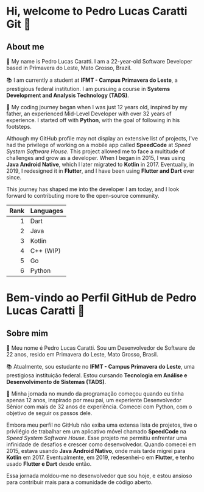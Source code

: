 
# Hi, welcome to Pedro Lucas Caratti Git 👋

## About me
📌 My name is Pedro Lucas Caratti. I am a 22-year-old Software Developer based in Primavera do Leste, Mato Grosso, Brazil.

📚 I am currently a student at **IFMT - Campus Primavera do Leste**, a prestigious federal institution. I am pursuing a course in **Systems Development and Analysis Technology (TADS)**.

💬 My coding journey began when I was just 12 years old, inspired by my father, an experienced Mid-Level Developer with over 32 years of experience. I started off with **Python**, with the goal of following in his footsteps.

Although my GitHub profile may not display an extensive list of projects, I've had the privilege of working on a mobile app called **SpeedCode** at _Speed System Software House_. This project allowed me to face a multitude of challenges and grow as a developer. When I began in 2015, I was using **Java Android Native**, which I later migrated to **Kotlin** in 2017. Eventually, in 2019, I redesigned it in **Flutter**, and I have been using **Flutter and Dart** ever since.

This journey has shaped me into the developer I am today, and I look forward to contributing more to the open-source community.

| Rank | Languages |
|-----:|-----------|
|     1| Dart      |
|     2| Java      |
|     3| Kotlin    |
|     4| C++ (WIP) |
|     5| Go        |
|     6| Python    |


# Bem-vindo ao Perfil GitHub de Pedro Lucas Caratti 👋

## Sobre mim
📌 Meu nome é Pedro Lucas Caratti. Sou um Desenvolvedor de Software de 22 anos, resido em Primavera do Leste, Mato Grosso, Brasil.

📚 Atualmente, sou estudante no **IFMT - Campus Primavera do Leste**, uma prestigiosa instituição federal. Estou cursando **Tecnologia em Análise e Desenvolvimento de Sistemas (TADS)**.

💬 Minha jornada no mundo da programação começou quando eu tinha apenas 12 anos, inspirado por meu pai, um experiente Desenvolvedor Sênior com mais de 32 anos de experiência. Comecei com Python, com o objetivo de seguir os passos dele.

Embora meu perfil no GitHub não exiba uma extensa lista de projetos, tive o privilégio de trabalhar em um aplicativo móvel chamado **SpeedCode** na _Speed System Software House_. Esse projeto me permitiu enfrentar uma infinidade de desafios e crescer como desenvolvedor. Quando comecei em 2015, estava usando **Java Android Nativo**, onde mais tarde migrei para **Kotlin** em 2017. Eventualmente, em 2019, redesenhei-o em **Flutter**, e tenho usado **Flutter e Dart** desde então.

Essa jornada moldou-me no desenvolvedor que sou hoje, e estou ansioso para contribuir mais para a comunidade de código aberto.
